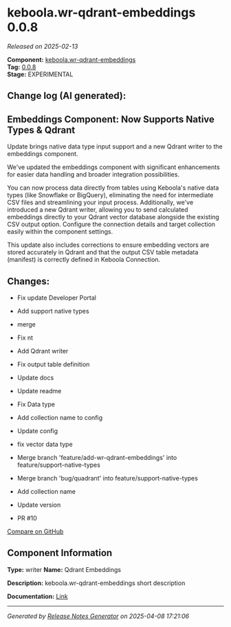 #  keboola.wr-qdrant-embeddings 0.0.8

_Released on 2025-02-13_

**Component:** [keboola.wr-qdrant-embeddings](https://github.com/keboola/component-embeddings-v2)  
**Tag:** [0.0.8](https://github.com/keboola/component-embeddings-v2/releases/tag/0.0.8)  
**Stage:** EXPERIMENTAL


## Change log (AI generated):
## Embeddings Component: Now Supports Native Types & Qdrant

Update brings native data type input support and a new Qdrant writer to the embeddings component.

We've updated the embeddings component with significant enhancements for easier data handling and broader integration possibilities.

You can now process data directly from tables using Keboola's native data types (like Snowflake or BigQuery), eliminating the need for intermediate CSV files and streamlining your input process. Additionally, we've introduced a new Qdrant writer, allowing you to send calculated embeddings directly to your Qdrant vector database alongside the existing CSV output option. Configure the connection details and target collection easily within the component settings.

This update also includes corrections to ensure embedding vectors are stored accurately in Qdrant and that the output CSV table metadata (manifest) is correctly defined in Keboola Connection.



## Changes:



- Fix update Developer Portal 




- Add support native types 




- merge 




- Fix nt 




- Add Qdrant writer 




- Fix output table definition 




- Update docs 




- Update readme 




- Fix Data type 




- Add collection name to config 




- Update config 




- fix vector data type 




- Merge branch 'feature/add-wr-qdrant-embeddings' into feature/support-native-types 




- Merge branch 'bug/quadrant' into feature/support-native-types 




- Add collection name 




- Update version 




- PR #10 



[Compare on GitHub](https://github.com/keboola/component-embeddings-v2/compare/0.0.7...0.0.8)



## Component Information
**Type:** writer
**Name:** Qdrant Embeddings

**Description:** keboola.wr-qdrant-embeddings short description


**Documentation:** [Link](https://github.com/keboola/component-embeddings-v2/blob/master/README.md)



---
_Generated by [Release Notes Generator](https://github.com/keboola/release-notes-generator)
on 2025-04-08 17:21:06_